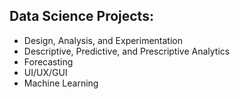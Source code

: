 ## Data Science Projects:
- Design, Analysis, and Experimentation
- Descriptive, Predictive, and Prescriptive Analytics
- Forecasting
- UI/UX/GUI
- Machine Learning
